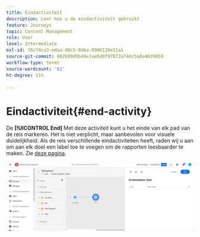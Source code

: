 ```yaml
---
title: Eindactiviteit
description: Leer hoe u de eindactiviteit gebruikt
feature: Journeys
topic: Content Management
role: User
level: Intermediate
exl-id: 76c74ca3-edaa-48c5-8d6a-0906120e31a1
source-git-commit: 882b99d9b49e1ae6d0f97872a74dc5a8a4639050
workflow-type: tm+mt
source-wordcount: '61'
ht-degree: 11%

---
```


# Eindactiviteit{#end-activity}

De **[!UICONTROL End]** Met deze activiteit kunt u het einde van elk pad van de reis markeren. Het is niet verplicht, maar aanbevolen voor visuele duidelijkheid. Als de reis verschillende eindactiviteiten heeft, raden wij u aan om aan elk doel een label toe te voegen om de rapporten leesbaarder te maken. Zie [deze pagina](../reports/live-report.md).

![](assets/journey54.png)
